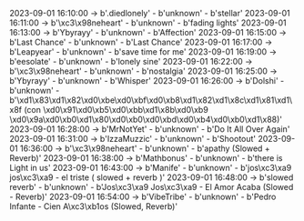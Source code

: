 2023-09-01 16:10:00 -> b'.diedlonely' - b'unknown' - b'stellar'
2023-09-01 16:11:00 -> b'\xc3\x98neheart' - b'unknown' - b'fading lights'
2023-09-01 16:13:00 -> b'Ybyrayy' - b'unknown' - b'Affection'
2023-09-01 16:15:00 -> b'Last Chance' - b'unknown' - b'Last Chance'
2023-09-01 16:17:00 -> b'Leapyear' - b'unknown' - b'save time for me'
2023-09-01 16:19:00 -> b'eesolate' - b'unknown' - b'lonely sine'
2023-09-01 16:22:00 -> b'\xc3\x98neheart' - b'unknown' - b'nostalgia'
2023-09-01 16:25:00 -> b'Ybyrayy' - b'unknown' - b'Whisper'
2023-09-01 16:26:00 -> b'Dolshi' - b'unknown' - b'\xd1\x83\xd1\x82\xd0\xbe\xd0\xbf\xd0\xb8\xd1\x82\xd1\x8c\xd1\x81\xd1\x8f (con \xd0\x91\xd0\xb5\xd0\xbb\xd1\x8b\xd0\xb9 \xd0\x9a\xd0\xb0\xd1\x80\xd0\xb0\xd0\xbd\xd0\xb4\xd0\xb0\xd1\x88)'
2023-09-01 16:28:00 -> b'MrNotYet' - b'unknown' - b'Do It All Over Again'
2023-09-01 16:31:00 -> b'IzzaMuzzic' - b'unknown' - b'Shootout'
2023-09-01 16:36:00 -> b'\xc3\x98neheart' - b'unknown' - b'apathy (Slowed + Reverb)'
2023-09-01 16:38:00 -> b'Mathbonus' - b'unknown' - b'there is Light in us'
2023-09-01 16:43:00 -> b'Manife' - b'unknown' - b'jos\xc3\xa9 jos\xc3\xa9 - el triste ( slowed + reverb )'
2023-09-01 16:48:00 -> b'slowed reverb' - b'unknown' - b'Jos\xc3\xa9 Jos\xc3\xa9 - El Amor Acaba (Slowed - Reverb)'
2023-09-01 16:54:00 -> b'VibeTribe' - b'unknown' - b'Pedro Infante - Cien A\xc3\xb1os (Slowed, Reverb)'
